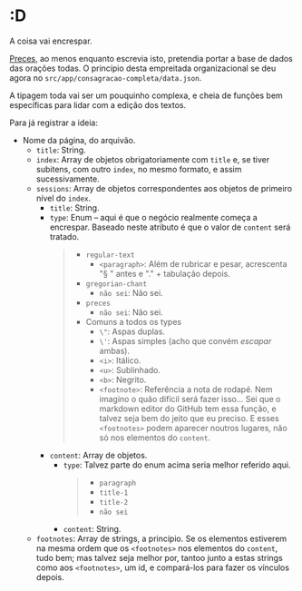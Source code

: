 # :D

A coisa vai encrespar.

[Preces](https://github.com/augustooomoraes/pp-preces/tree/287c950088e1086c54f952a9fa24b8863daff68c), ao menos enquanto escrevia isto, pretendia portar a base de dados das orações todas. O princípio desta empreitada organizacional se deu agora no `src/app/consagracao-completa/data.json`.

A tipagem toda vai ser um pouquinho complexa, e cheia de funções bem específicas para lidar com a edição dos textos.

Para já registrar a ideia:

- Nome da página, do arquivão.
  - `title`: String.
  - `index`: Array de objetos obrigatoriamente com `title` e, se tiver subitens, com outro `index`, no mesmo formato, e assim sucessivamente.
  - `sessions`: Array de objetos correspondentes aos objetos de primeiro nível do `index`.
    - `title`: String.
    - `type`: Enum – aqui é que o negócio realmente começa a encrespar. Baseado neste atributo é que o valor de `content` será tratado.
      > - `regular-text`
      >   - `<paragraph>`: Além de rubricar e pesar, acrescenta "§ " antes e "." + tabulação depois.
      > - `gregorian-chant`
      >   - `não sei`: Não sei.
      > - `preces`
      >   - `não sei`: Não sei.
      > - Comuns a todos os types
      >   - `\"`: Aspas duplas.
      >   - `\'`: Aspas simples (acho que convém *escapar* ambas).
      >   - `<i>`: Itálico.
      >   - `<u>`: Sublinhado.
      >   - `<b>`: Negrito.
      >   - `<footnote>`: Referência a nota de rodapé. Nem imagino o quão difícil será fazer isso... Sei que o markdown editor do GitHub tem essa função, e talvez seja bem do jeito que eu preciso.
      >     E esses `<footnotes>` podem aparecer noutros lugares, não só nos elementos do `content`.
    - `content`: Array de objetos.
      - `type`: Talvez parte do enum acima seria melhor referido aqui.
        > - `paragraph`
        > - `title-1`
        > - `title-2`
        > - `não sei`
      - `content`: String.
  - `footnotes`: Array de strings, a princípio. Se os elementos estiverem na mesma ordem que os `<footnotes>` nos elementos do `content`, tudo bem; mas talvez seja melhor por, tantoo junto a estas strings como aos `<footnotes>`, um id, e compará-los para fazer os vínculos depois.
